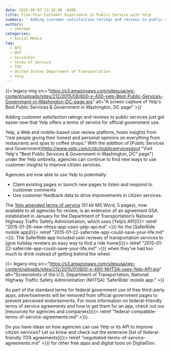 ```yaml
---
date: 2015-08-07 13:16:06 -0400
title: Five-Star Customer Experience in Public Service with Yelp
summary: ' Adding customer satisfaction ratings and reviews to public services just got easier now that Yelp offers a terms of service for official government use. Yelp, a Web and mobile-based user review platform, hosts insights from &ldquo;real people'
authors:
  - jherman
categories:
  - Social Media
tag:
  - API
  - DOT
  - SocialGov
  - Terms of Service
  - TOS
  - United States Department of Transportation
  - Yelp
---
```


{{< legacy-img src="https://s3.amazonaws.com/sitesusa/wp-content/uploads/sites/212/2015/08/600-x-400-yelp-Best-Public-Services-Government-in-Washington-DC-page.jpg" alt="A screen capture of Yelp's Best Public Services & Government in Washington, DC page" >}}

Adding customer satisfaction ratings and reviews to public services just got easier now that Yelp offers a terms of service for official government use.

Yelp, a Web and mobile-based user review platform, hosts insights from “real people giving their honest and personal opinions on everything from restaurants and spas to coffee shops.” With the addition of [Public Services and Government](http://www.yelp.com/c/dc/publicservicesgovt "Visit Yelp's "Best Public Services & Government in Washington, DC" page") under the Yelp umbrella, agencies can continue to find new ways to use customer insights to improve citizen services.

Agencies are now able to use Yelp to potentially:

  * Claim existing pages or launch new pages to listen and respond to customer comments
  * Use customer feedback data to drive improvements in citizen services.

The [Yelp amended terms of service](https://s3.amazonaws.com/sitesusa/wp-content/uploads/sites/212/2015/08/Yelp-Terms-Amendment-for-use-by-Govt-FINAL-07-30-2015.doc) (51 kb MS Word, 5 pages), now available to all agencies for review, is an extension of an agreement GSA established in January for the Department of Transportation’s National Highway Traffic Safety Administration, which uses [Yelp’s API]({{< relref "2015-01-26-new-nhtsa-app-uses-yelp-api.md" >}}) for the [SaferRide mobile app]({{< relref "2015-01-22-saferride-app-could-save-your-life.md" >}}). The SaferRide app included user reviews of transportation services to [give holiday revelers an easy way to find a ride home]({{< relref "2015-01-22-saferride-app-could-save-your-life.md" >}}) when they’ve had too much to drink instead of getting behind the wheel.

{{< legacy-img src="https://s3.amazonaws.com/sitesusa/wp-content/uploads/sites/212/2015/01/600-x-490-NHTSA-uses-Yelp-API.jpg" alt="Screenshots of the U.S. Department of Transportation, National Highway Traffic Safety Administration (NHTSA) ‘SaferRide’ mobile app." >}}

As part of the standard terms for federal government use of free third-party apps, advertisements will be removed from official government pages to prevent perceived endorsements. For more information on federal-friendly terms of service agreements and how to get them for an app, check out our [resources for agencies and companies]({{< relref "federal-compatible-terms-of-service-agreements.md" >}}).

Do you have ideas on how agencies can use Yelp or its API to improve citizen services? Let us know and check out the extensive [list of federal-friendly TOS agreements]({{< relref "negotiated-terms-of-service-agreements.md" >}}) for other free apps and digital tools on DigitalGov.